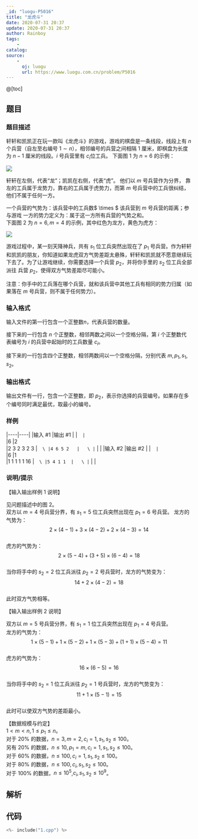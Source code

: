 ```yaml
---
_id: "luogu-P5016"
title: "龙虎斗"
date: 2020-07-31 20:37
update: 2020-07-31 20:37
author: Rainboy
tags:
    - 
catalog: 
source: 
    - 
      oj: luogu
      url: https://www.luogu.com.cn/problem/P5016
---
```


@[toc]

## 题目



### 题目描述

轩轩和凯凯正在玩一款叫《龙虎斗》的游戏，游戏的棋盘是一条线段，线段上有 $n$ 个兵营（自左至右编号 $1 \sim n$），相邻编号的兵营之间相隔 $1$ 厘米，即棋盘为长度为 $n-1$ 厘米的线段。$i$ 号兵营里有 $c_i$位工兵。 下面图 1 为 $n=6$ 的示例： 

![](https://cdn.luogu.com.cn/upload/pic/43224.png)    

轩轩在左侧，代表“龙”；凯凯在右侧，代表“虎”。 他们以 $m$ 号兵营作为分界， 靠左的工兵属于龙势力，靠右的工兵属于虎势力，而第 $m$ 号兵营中的工兵很纠结，他们不属于任何一方。    

一个兵营的气势为：该兵营中的工兵数$ \times $ 该兵营到 $m$ 号兵营的距离；参与游戏 一方的势力定义为：属于这一方所有兵营的气势之和。    
下面图 2 为 $n = 6,m = 4$ 的示例，其中红色为龙方，黄色为虎方：

![](https://cdn.luogu.com.cn/upload/pic/43225.png)  

游戏过程中，某一刻天降神兵，共有 $s_1$ 位工兵突然出现在了 $p_1$ 号兵营。作为轩轩和凯凯的朋友，你知道如果龙虎双方气势差距太悬殊，轩轩和凯凯就不愿意继续玩下去了。为了让游戏继续，你需要选择一个兵营 $p_2$，并将你手里的 $s_2$ 位工兵全部派往 兵营 $p_2$，使得双方气势差距尽可能小。 

 注意：你手中的工兵落在哪个兵营，就和该兵营中其他工兵有相同的势力归属（如果落在 $m$ 号兵营，则不属于任何势力）。



### 输入格式
输入文件的第一行包含一个正整数$n$，代表兵营的数量。  

接下来的一行包含 $n$ 个正整数，相邻两数之间以一个空格分隔，第 $i$ 个正整数代 表编号为 $i$ 的兵营中起始时的工兵数量 $c_i$。  

接下来的一行包含四个正整数，相邻两数间以一个空格分隔，分别代表 $m,p_1,s_1,s_2$。



### 输出格式

输出文件有一行，包含一个正整数，即 $p_2$，表示你选择的兵营编号。如果存在多个编号同时满足最优，取最小的编号。 



### 样例

|----|----|
|输入 #1  |输出 #1  |
|```  |```  \
|6   |2  \
|2 3 2 3 2 3   |```  \
|4 6 5 2   |   \
|```  |   |
|输入 #2  |输出 #2  |
|```  |```  \
|6   |1  \
|1 1 1 1 1 16   |```  \
|5 4 1 1  |   \
|```  |   |



### 说明/提示
【输入输出样例 1 说明】    

见问题描述中的图 2。   
双方以 $m=4$ 号兵营分界，有 $s_1=5$ 位工兵突然出现在 $p_1=6$ 号兵营。 
龙方的气势为：   
$$2 \times (4-1)+3 \times (4-2)+2 \times (4-3) = 14$$  
虎方的气势为：   
$$2 \times  (5 - 4) + (3 + 5) \times (6 - 4) = 18$$  
当你将手中的 $s_2 = 2$ 位工兵派往 $p_2 = 2$ 号兵营时，龙方的气势变为： 
$$14 + 2 \times  (4 - 2) = 18$$  
此时双方气势相等。 
  
【输入输出样例 2 说明】   

双方以 $m = 5$ 号兵营分界，有 $s_1 = 1$ 位工兵突然出现在 $p_1 = 4$ 号兵营。  
龙方的气势为：   
$$1 \times  (5 - 1) + 1 \times  (5 - 2) + 1 \times  (5 - 3) + (1 + 1) \times  (5 - 4) = 11$$  
虎方的气势为：   
$$16 \times  (6 - 5) = 16$$    
当你将手中的 $s_2 = 1$ 位工兵派往 $p_2 = 1$ 号兵营时，龙方的气势变为：    
$$11 + 1 \times  (5 - 1) = 15$$    
此时可以使双方气势的差距最小。

【数据规模与约定】    
$1 < m < n,1 ≤ p_1 ≤ n$。   
对于 $20\%$ 的数据，$n = 3,m = 2, c_i = 1, s_1,s_2 ≤ 100$。    
另有 $20\%$ 的数据，$n ≤ 10, p_1 = m, c_i = 1, s_1,s_2 ≤ 100$。  
对于 $60\%$ 的数据，$n ≤ 100, c_i = 1, s_1,s_2 ≤ 100$。   
对于 $80\%$ 的数据，$n ≤ 100, c_i,s_1,s_2 ≤ 100$。  
对于 $100\%$ 的数据，$n≤10^5$,$c_i,s_1,s_2≤10^9$。 


## 解析


## 代码

```c
<%- include("1.cpp") %>
```